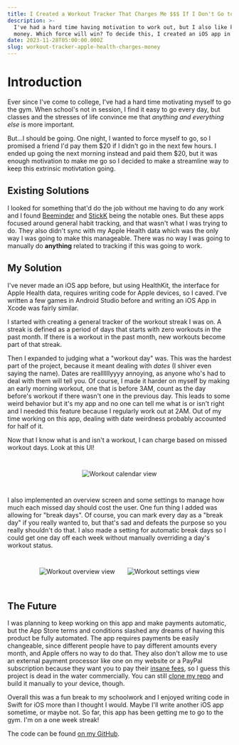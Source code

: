 ```yaml
---
title: I Created a Workout Tracker That Charges Me $$$ If I Don't Go to the Gym
description: >-
  I've had a hard time having motivation to work out, but I also like keeping my
  money. Which force will win? To decide this, I created an iOS app in Swift.
date: 2023-11-28T05:00:00.000Z
slug: workout-tracker-apple-health-charges-money
---
```


<style>
  @media screen and (min-width: 800px) {
    .responsive-gap {
      gap: 2em;
    }
  }
</style>

# Introduction

Ever since I've come to college, I've had a hard time motivating myself to go the gym. When school's not in session, I find it easy to go every day, but classes and the stresses of life convince me that *anything and everything else* is more important.

But...I should be going. One night, I wanted to force myself to go, so I promised a friend I'd pay them $20 if I didn't go in the next few hours. I ended up going the next morning instead and paid them $20, but it was enough motivation to make me go so I decided to make a streamline way to keep this extrinsic motivtation going.

## Existing Solutions

I looked for something that'd do the job without me having to do any work and I found [Beeminder](https://www.beeminder.com/) and [StickK](https://www.stickk.com/) being the notable ones. But these apps focused around general habit tracking, and that wasn't what I was trying to do. They also didn't sync with my Apple Health data which was the only way I was going to make this manageable. There was no way I was going to manually do **anything** related to tracking if this was going to work.

## My Solution

I've never made an iOS app before, but using HealthKit, the interface for Apple Health data, requires writing code for Apple devices, so I caved. I've written a few games in Android Studio before and writing an iOS App in Xcode was fairly similar.

I started with creating a general tracker of the workout streak I was on. A streak is defined as a period of days that starts with zero workouts in the past month. If there is a workout in the past month, new workouts become part of that streak.

Then I expanded to judging what a "workout day" was. This was the hardest part of the project, because it meant dealing with *dates* (I shiver even saying the name). Dates are reallllllyyyy annoying, as anyone who's had to deal with them will tell you. Of course, I made it harder on myself by making an early morning workout, one that is before 3AM, count as the day before's workout if there wasn't one in the previous day. This leads to some weird behavior but it's my app and no one can tell me what is or isn't right and I needed this feature because I regularly work out at 2AM. Out of my time working on this app, dealing with date weirdness probably accounted for half of it.

Now that I know what is and isn't a workout, I can charge based on missed workout days. Look at this UI!

<div style="display: flex; padding-bottom: 2em; padding-top: 2em; width: 100%; justify-content: center; align-items: center">
<img alt="Workout calendar view" height="400" style="height: auto; max-width: 100%; max-height: 400px !important" src="https://img.hayden.gg/VgJW8uDdGX.png"></img>
</div>

I also implemented an overview screen and some settings to manage how much each missed day should cost the user. One fun thing I added was allowing for "break days". Of course, you can mark every day as a "break day" if you really wanted to, but that's sad and defeats the purpose so you really shouldn't do that. I also made a setting for automatic break days so I could get one day off each week without manually overriding a day's workout status.

<div style="display: flex; padding-bottom: 2em; padding-top: 2em; width: 100%; justify-content: center; align-items: center;" class="responsive-gap">
  <img alt="Workout overview view" height="400" style="height: auto; max-width: 100%; max-height: 400px !important; max-width: 50%;" src="https://img.hayden.gg/y0o8mDU8Ul.png"></img> <img alt="Workout settings view" style="height: auto; max-width: 100%; max-height: 400px !important; max-width: 50%;" height="400" src="https://img.hayden.gg/PjLTljcsgp.png"></img>
</div>

## The Future

I was planning to keep working on this app and make payments automatic, but the App Store terms and conditions slashed any dreams of having this product be fully automated. The app requires payments be easily changeable, since different people have to pay different amounts every month, and Apple offers no way to do that. They also don't allow me to use an external payment processor like one on my website or a PayPal subscription because they want you to pay their [insane fees](https://appleinsider.com/articles/23/01/08/the-cost-of-doing-business-apples-app-store-fees-explained), so I guess this project is dead in the water commercially. You can still [clone my repo](https://github.com/xHayden/sweat-stake) and build it manually to your device, though.

Overall this was a fun break to my schoolwork and I enjoyed writing code in Swift for iOS more than I thought I would. Maybe I'll write another iOS app sometime, or maybe not. So far, this app has been getting me to go to the gym. I'm on a one week streak!

The code can be found [on my GitHub](https://github.com/xHayden/sweat-stake).
